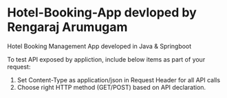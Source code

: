 # Hotel-Booking-App devloped by Rengaraj Arumugam
Hotel Booking Management App developed in Java &amp; Springboot 

To test API exposed by appliction, include below items as part of your request:
1. Set Content-Type as application/json in Request Header for all API calls
2. Choose right HTTP method (GET/POST) based on API declaration. 
